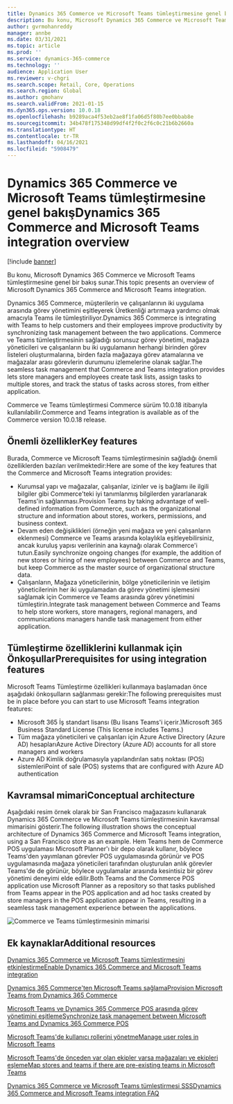 ```yaml
---
title: Dynamics 365 Commerce ve Microsoft Teams tümleştirmesine genel bakış
description: Bu konu, Microsoft Dynamics 365 Commerce ve Microsoft Teams tümleştirmesine genel bir bakış sunar.
author: gvrmohanreddy
manager: annbe
ms.date: 03/31/2021
ms.topic: article
ms.prod: ''
ms.service: dynamics-365-commerce
ms.technology: ''
audience: Application User
ms.reviewer: v-chgri
ms.search.scope: Retail, Core, Operations
ms.search.region: Global
ms.author: gmohanv
ms.search.validFrom: 2021-01-15
ms.dyn365.ops.version: 10.0.18
ms.openlocfilehash: b9289aca4f53eb2ae8f1fa06d5f80b7ee0bbab8e
ms.sourcegitcommit: 34b478f175348d99df4f2f0c2f6c0c21b6b2660a
ms.translationtype: HT
ms.contentlocale: tr-TR
ms.lasthandoff: 04/16/2021
ms.locfileid: "5908479"
---
```

# <a name="dynamics-365-commerce-and-microsoft-teams-integration-overview"></a><span data-ttu-id="efd1d-103">Dynamics 365 Commerce ve Microsoft Teams tümleştirmesine genel bakış</span><span class="sxs-lookup"><span data-stu-id="efd1d-103">Dynamics 365 Commerce and Microsoft Teams integration overview</span></span>

[!include [banner](includes/banner.md)]

<span data-ttu-id="efd1d-104">Bu konu, Microsoft Dynamics 365 Commerce ve Microsoft Teams tümleştirmesine genel bir bakış sunar.</span><span class="sxs-lookup"><span data-stu-id="efd1d-104">This topic presents an overview of Microsoft Dynamics 365 Commerce and Microsoft Teams integration.</span></span>

<span data-ttu-id="efd1d-105">Dynamics 365 Commerce, müşterilerin ve çalışanlarının iki uygulama arasında görev yönetimini eşitleyerek Üretkenliği artırmaya yardımcı olmak amacıyla Teams ile tümleştiriliyor.</span><span class="sxs-lookup"><span data-stu-id="efd1d-105">Dynamics 365 Commerce is integrating with Teams to help customers and their employees improve productivity by synchronizing task management between the two applications.</span></span> <span data-ttu-id="efd1d-106">Commerce ve Teams tümleştirmesinin sağladığı sorunsuz görev yönetimi, mağaza yöneticileri ve çalışanların bu iki uygulamanın herhangi birinden görev listeleri oluşturmalarına, birden fazla mağazaya görev atamalarına ve mağazalar arası görevlerin durumunu izlemelerine olanak sağlar.</span><span class="sxs-lookup"><span data-stu-id="efd1d-106">The seamless task management that Commerce and Teams integration provides lets store managers and employees create task lists, assign tasks to multiple stores, and track the status of tasks across stores, from either application.</span></span>

<span data-ttu-id="efd1d-107">Commerce ve Teams tümleştirmesi Commerce sürüm 10.0.18 itibarıyla kullanılabilir.</span><span class="sxs-lookup"><span data-stu-id="efd1d-107">Commerce and Teams integration is available as of the Commerce version 10.0.18 release.</span></span>

## <a name="key-features"></a><span data-ttu-id="efd1d-108">Önemli özellikler</span><span class="sxs-lookup"><span data-stu-id="efd1d-108">Key features</span></span>

<span data-ttu-id="efd1d-109">Burada, Commerce ve Microsoft Teams tümleştirmesinin sağladığı önemli özelliklerden bazıları verilmektedir:</span><span class="sxs-lookup"><span data-stu-id="efd1d-109">Here are some of the key features that the Commerce and Microsoft Teams integration provides:</span></span>

- <span data-ttu-id="efd1d-110">Kurumsal yapı ve mağazalar, çalışanlar, izinler ve iş bağlamı ile ilgili bilgiler gibi Commerce'teki iyi tanımlanmış bilgilerden yararlanarak Teams'in sağlanması.</span><span class="sxs-lookup"><span data-stu-id="efd1d-110">Provision Teams by taking advantage of well-defined information from Commerce, such as the organizational structure and information about stores, workers, permissions, and business context.</span></span>
- <span data-ttu-id="efd1d-111">Devam eden değişiklikleri (örneğin yeni mağaza ve yeni çalışanların eklenmesi) Commerce ve Teams arasında kolaylıkla eşitleyebilirsiniz, ancak kuruluş yapısı verilerinin ana kaynağı olarak Commerce'i tutun.</span><span class="sxs-lookup"><span data-stu-id="efd1d-111">Easily synchronize ongoing changes (for example, the addition of new stores or hiring of new employees) between Commerce and Teams, but keep Commerce as the master source of organizational structure data.</span></span>
- <span data-ttu-id="efd1d-112">Çalışanların, Mağaza yöneticilerinin, bölge yöneticilerinin ve iletişim yöneticilerinin her iki uygulamadan da görev yönetimi işlemesini sağlamak için Commerce ve Teams arasında görev yönetimini tümleştirin.</span><span class="sxs-lookup"><span data-stu-id="efd1d-112">Integrate task management between Commerce and Teams to help store workers, store managers, regional managers, and communications managers handle task management from either application.</span></span>

## <a name="prerequisites-for-using-integration-features"></a><span data-ttu-id="efd1d-113">Tümleştirme özelliklerini kullanmak için Önkoşullar</span><span class="sxs-lookup"><span data-stu-id="efd1d-113">Prerequisites for using integration features</span></span>

<span data-ttu-id="efd1d-114">Microsoft Teams Tümleştirme özellikleri kullanmaya başlamadan önce aşağıdaki önkoşulların sağlanması gerekir:</span><span class="sxs-lookup"><span data-stu-id="efd1d-114">The following prerequisites must be in place before you can start to use Microsoft Teams integration features:</span></span>

- <span data-ttu-id="efd1d-115">Microsoft 365 İş standart lisansı (Bu lisans Teams'i içerir.)</span><span class="sxs-lookup"><span data-stu-id="efd1d-115">Microsoft 365 Business Standard License (This license includes Teams.)</span></span>
- <span data-ttu-id="efd1d-116">Tüm mağaza yöneticileri ve çalışanları için Azure Active Directory (Azure AD) hesapları</span><span class="sxs-lookup"><span data-stu-id="efd1d-116">Azure Active Directory (Azure AD) accounts for all store managers and workers</span></span>
- <span data-ttu-id="efd1d-117">Azure AD Kimlik doğrulamasıyla yapılandırılan satış noktası (POS) sistemleri</span><span class="sxs-lookup"><span data-stu-id="efd1d-117">Point of sale (POS) systems that are configured with Azure AD authentication</span></span>

## <a name="conceptual-architecture"></a><span data-ttu-id="efd1d-118">Kavramsal mimari</span><span class="sxs-lookup"><span data-stu-id="efd1d-118">Conceptual architecture</span></span>

<span data-ttu-id="efd1d-119">Aşağıdaki resim örnek olarak bir San Francisco mağazasını kullanarak Dynamics 365 Commerce ve Microsoft Teams tümleştirmesinin kavramsal mimarisini gösterir.</span><span class="sxs-lookup"><span data-stu-id="efd1d-119">The following illustration shows the conceptual architecture of Dynamics 365 Commerce and Microsoft Teams integration, using a San Francisco store as an example.</span></span> <span data-ttu-id="efd1d-120">Hem Teams hem de Commerce POS uygulaması Microsoft Planner'ı bir depo olarak kullanır, böylece Teams'den yayımlanan görevler POS uygulamasında görünür ve POS uygulamasında mağaza yöneticileri tarafından oluşturulan anlık görevler Teams'de de görünür, böylece uygulamalar arasında kesintisiz bir görev yönetimi deneyimi elde edilir.</span><span class="sxs-lookup"><span data-stu-id="efd1d-120">Both Teams and the Commerce POS application use Microsoft Planner as a repository so that tasks published from Teams appear in the POS application and ad hoc tasks created by store managers in the POS application appear in Teams, resulting in a seamless task management experience between the applications.</span></span>    

![Commerce ve Teams tümleştirmesinin mimarisi](media/d365-commerce-teams-integration-conceptual-architecture.png)

## <a name="additional-resources"></a><span data-ttu-id="efd1d-122">Ek kaynaklar</span><span class="sxs-lookup"><span data-stu-id="efd1d-122">Additional resources</span></span>

[<span data-ttu-id="efd1d-123">Dynamics 365 Commerce ve Microsoft Teams tümleştirmesini etkinleştirme</span><span class="sxs-lookup"><span data-stu-id="efd1d-123">Enable Dynamics 365 Commerce and Microsoft Teams integration</span></span>](enable-teams-integration.md)

[<span data-ttu-id="efd1d-124">Dynamics 365 Commerce'ten Microsoft Teams sağlama</span><span class="sxs-lookup"><span data-stu-id="efd1d-124">Provision Microsoft Teams from Dynamics 365 Commerce</span></span>](provision-teams-from-commerce.md)

[<span data-ttu-id="efd1d-125">Microsoft Teams ve Dynamics 365 Commerce POS arasında görev yönetimini eşitleme</span><span class="sxs-lookup"><span data-stu-id="efd1d-125">Synchronize task management between Microsoft Teams and Dynamics 365 Commerce POS</span></span>](synchronize-tasks-teams-pos.md)

[<span data-ttu-id="efd1d-126">Microsoft Teams'de kullanıcı rollerini yönetme</span><span class="sxs-lookup"><span data-stu-id="efd1d-126">Manage user roles in Microsoft Teams</span></span>](manage-user-roles-teams.md)

[<span data-ttu-id="efd1d-127">Microsoft Teams'de önceden var olan ekipler varsa mağazaları ve ekipleri eşleme</span><span class="sxs-lookup"><span data-stu-id="efd1d-127">Map stores and teams if there are pre-existing teams in Microsoft Teams</span></span>](map-stores-existing-teams.md)

[<span data-ttu-id="efd1d-128">Dynamics 365 Commerce ve Microsoft Teams tümleştirmesi SSS</span><span class="sxs-lookup"><span data-stu-id="efd1d-128">Dynamics 365 Commerce and Microsoft Teams integration FAQ</span></span>](teams-integration-faq.md)
